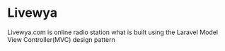 # Livewya

Livewya.com is online radio station what is built using the Laravel Model View Controller(MVC) design pattern 
